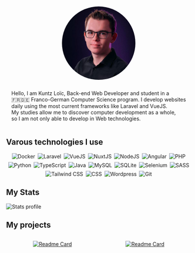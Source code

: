 <div style="margin: 1em 0 0 0;text-align: center; display:flex; gap: 1em; align-items: center; justify-content: space-around; flex-flow: row wrap;">
    <img alt="Profile image" height="200px" style="border-radius: 50%;" src="./assets/profile.png" />
    <p style="text-align: left">Hello, I am Kuntz Loïc, Back-end Web Developer and student in a<br/>🇫🇷🇩🇪 Franco-German Computer Science program.
        I develop websites<br/>daily using the most current frameworks like Laravel and VueJS.<br/>
        My studies allow me to discover computer development as a whole,<br/>
        so I am not only able to develop in Web technologies.
    </p>

</div>
<div style="margin: 1em 0;">
    <h2>Varous technologies I use</h2>
    <div style="display: flex; gap: 0.5em; flex-flow: row wrap; justify-content: center;">
    <img alt="Docker" src="https://img.shields.io/static/v1?label=&message=Docker&color=2496ED&style=flat-square&logoColor=white&logo=docker" />
    <img alt="Laravel" src="https://img.shields.io/static/v1?label=&color=FF2D20&style=flat-square&logoColor=white&logo=laravel&message=Laravel" />
    <img alt="VueJS" src="https://img.shields.io/static/v1?label=&color=4FC08D&style=flat-square&logoColor=white&logo=vue.js&message=VueJS" />
    <img alt="NuxtJS" src="https://img.shields.io/static/v1?label=&color=00DC82&style=flat-square&logoColor=white&logo=nuxt.js&message=NuxtJS" />
    <img alt="NodeJS" src="https://img.shields.io/static/v1?label=&color=339933&style=flat-square&logoColor=white&logo=Node.JS&message=NodeJS" />
    <img alt="Angular" src="https://img.shields.io/static/v1?label=&color=DD0031&style=flat-square&logoColor=white&logo=angular&message=Angular" />
    <img alt="PHP" src="https://img.shields.io/static/v1?label=&color=777BB4&style=flat-square&logoColor=white&logo=PHP&message=PHP" />
    <img alt="Python" src="https://img.shields.io/static/v1?label=&color=3776AB&style=flat-square&logoColor=white&logo=Python&message=Python" />
    <img alt="TypeScript" src="https://img.shields.io/static/v1?label=&color=3178C6&style=flat-square&logoColor=white&logo=TypeScript&message=TypeScript" />
    <img alt="Java" src="https://img.shields.io/static/v1?label=&color=FFFFFF&style=flat-square&logoColor=black&logo=OpenJDK&message=Java" />
    <img alt="MySQL" src="https://img.shields.io/static/v1?label=&color=4479A1&style=flat-square&logoColor=white&logo=MySQL&message=MySQL" />
    <img alt="SQLite" src="https://img.shields.io/static/v1?label=&color=003B57&style=flat-square&logoColor=white&logo=SQLite&message=SQLite" />
    <img alt="Selenium" src="https://img.shields.io/static/v1?label=&color=43B02A&style=flat-square&logoColor=white&logo=Selenium&message=Selenium" />
    <img alt="SASS" src="https://img.shields.io/static/v1?label=&color=CC6699&style=flat-square&logoColor=white&logo=SASS&message=SASS" />
    <img alt="Tailwind CSS" src="https://img.shields.io/static/v1?label=&color=06B6D4&style=flat-square&logoColor=white&logo=Tailwind CSS&message=Tailwind" />
    <img alt="CSS" src="https://img.shields.io/static/v1?label=&color=1572B6&style=flat-square&logoColor=white&logo=CSS3&message=CSS3" />
    <img alt="Wordpress" src="https://img.shields.io/static/v1?label=&color=21759B&style=flat-square&logoColor=white&logo=Wordpress&message=Wordpress" />
    <img alt="Git" src="https://img.shields.io/static/v1?label=&color=F05032&style=flat-square&logoColor=white&logo=git&message=Git" />
    </div>
</div>
<h2>My Stats</h2>
<img alt="Stats profile" height="200px" src="https://github-readme-stats.vercel.app/api/top-langs/?username=kuntzloic&layout=compact" />

<h2>My projects</h2>
<div style="display: flex; flex-direction: row; justify-content: space-around">
<div>

[![Readme Card](https://github-readme-stats.vercel.app/api/pin/?username=kuntzloic&repo=Reddit-clone-project)](https://github.com/kuntzloic/Reddit-clone-project)
</div>
<div>

[![Readme Card](https://github-readme-stats.vercel.app/api/pin/?username=kuntzloic&repo=Reddit-clone-project)](https://github.com/kuntzloic/Reddit-clone-project)
</div>
</div>